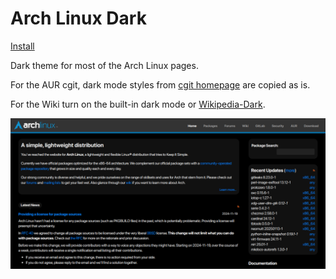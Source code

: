 # Arch Linux Dark

[Install](https://raw.githubusercontent.com/aruncveli/userstyles/refs/heads/main/sites/archlinux/archlinux.user.css)

Dark theme for most of the Arch Linux pages.

For the AUR cgit, dark mode styles from
[cgit homepage](https://git.zx2c4.com/cgit/) are copied as is.

For the Wiki turn on the built-in dark mode or
[Wikipedia-Dark](https://github.com/StylishThemes/Wikipedia-Dark).

![Screenshot of Arch Linux home page](screenshot.png)
